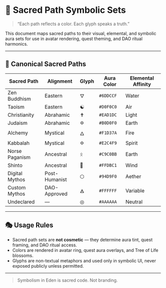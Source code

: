 # 🎨 Sacred Path Symbolic Sets

> “Each path reflects a color. Each glyph speaks a truth.”

This document maps sacred paths to their visual, elemental, and symbolic aura sets for use in avatar rendering, quest theming, and DAO ritual harmonics.

---

## 🌿 Canonical Sacred Paths

| Sacred Path      | Alignment       | Glyph | Aura Color | Elemental Affinity |
|------------------|------------------|--------|-------------|---------------------|
| Zen Buddhism      | Eastern           | 🜄     | `#6DDCCF`    | Water               |
| Taoism            | Eastern           | ☯      | `#D0F0C0`    | Air                 |
| Christianity      | Abrahamic         | ✝      | `#EAD1DC`    | Light               |
| Judaism           | Abrahamic         | ✡      | `#B0D0F0`    | Earth               |
| Alchemy           | Mystical          | 🜂     | `#F1D37A`    | Fire                |
| Kabbalah          | Mystical          | ✡      | `#E2C4F9`    | Spirit              |
| Norse Paganism    | Ancestral         | ᛟ      | `#C9C0BB`    | Earth               |
| Shinto            | Ancestral         | 🏮     | `#FFDBC1`    | Wind                |
| Digital Mythos    | Post-Humanist     | ⬡      | `#94D9F0`    | Aether              |
| Custom Mythos     | DAO-Approved      | 🜁     | `#FFFFFF`    | Variable            |
| Undeclared        | —                 | ◎      | `#AAAAAA`    | Neutral             |

---

## 🎭 Usage Rules

- Sacred path sets are **not cosmetic** — they determine aura tint, quest framing, and DAO ritual access.
- Colors are rendered in avatar ring, quest aura overlays, and Tree of Life blossoms.
- Glyphs are non-textual metaphors and used only in symbolic UI, never exposed publicly unless permitted.

---

> Symbolism in Eden is sacred code. Not branding.
